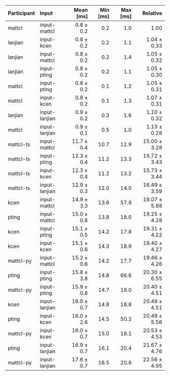| Participant | Input | Mean [ms] | Min [ms] | Max [ms] | Relative |
|:---|:---|---:|---:|---:|---:|
| mattcl | input-mattcl | 0.8 ± 0.2 | 0.2 | 1.0 | 1.00 |
| lanjian | input-kcen | 0.8 ± 0.2 | 0.2 | 1.1 | 1.04 ± 0.33 |
| lanjian | input-mattcl | 0.8 ± 0.2 | 0.2 | 1.4 | 1.05 ± 0.32 |
| lanjian | input-pting | 0.8 ± 0.2 | 0.2 | 1.1 | 1.05 ± 0.30 |
| mattcl | input-pting | 0.8 ± 0.2 | 0.1 | 1.2 | 1.05 ± 0.31 |
| mattcl | input-kcen | 0.8 ± 0.2 | 0.1 | 1.3 | 1.07 ± 0.31 |
| lanjian | input-lanjian | 0.9 ± 0.2 | 0.3 | 1.6 | 1.10 ± 0.32 |
| mattcl | input-lanjian | 0.9 ± 0.1 | 0.5 | 1.0 | 1.13 ± 0.28 |
| mattcl-ts | input-mattcl | 11.7 ± 0.4 | 10.7 | 12.9 | 15.00 ± 3.28 |
| mattcl-ts | input-pting | 12.3 ± 0.4 | 11.2 | 13.3 | 15.72 ± 3.43 |
| mattcl-ts | input-kcen | 12.3 ± 0.4 | 11.2 | 13.2 | 15.73 ± 3.44 |
| mattcl-ts | input-lanjian | 12.9 ± 0.3 | 12.0 | 14.0 | 16.49 ± 3.59 |
| kcen | input-mattcl | 14.9 ± 3.3 | 13.6 | 57.9 | 19.07 ± 5.88 |
| pting | input-mattcl | 15.0 ± 0.8 | 13.8 | 18.0 | 19.25 ± 4.28 |
| kcen | input-pting | 15.1 ± 0.5 | 14.2 | 17.8 | 19.31 ± 4.22 |
| kcen | input-kcen | 15.1 ± 0.6 | 14.3 | 18.9 | 19.40 ± 4.27 |
| mattcl-py | input-mattcl | 15.2 ± 0.6 | 14.2 | 17.7 | 19.46 ± 4.26 |
| pting | input-pting | 15.8 ± 3.8 | 14.8 | 66.6 | 20.30 ± 6.55 |
| mattcl-py | input-pting | 15.9 ± 0.8 | 14.7 | 19.0 | 20.40 ± 4.51 |
| kcen | input-lanjian | 16.0 ± 0.7 | 14.8 | 18.8 | 20.49 ± 4.51 |
| pting | input-kcen | 16.0 ± 2.6 | 14.5 | 50.2 | 20.49 ± 5.56 |
| mattcl-py | input-kcen | 16.0 ± 0.7 | 15.0 | 19.1 | 20.53 ± 4.53 |
| pting | input-lanjian | 16.9 ± 0.7 | 16.1 | 20.4 | 21.67 ± 4.76 |
| mattcl-py | input-lanjian | 17.6 ± 0.7 | 16.5 | 20.8 | 22.56 ± 4.95 |
